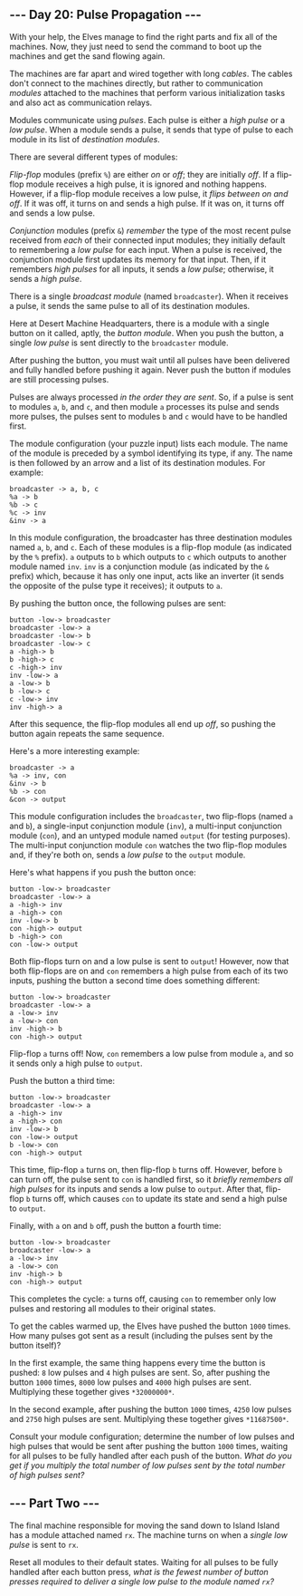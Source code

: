 ## --- Day 20: Pulse Propagation ---

With your help, the Elves manage to find the right parts and fix all of the
machines. Now, they just need to send the command to boot up the machines and
get the sand flowing again.

The machines are far apart and wired together with long *cables*. The cables
don't connect to the machines directly, but rather to communication *modules*
attached to the machines that perform various initialization tasks and also act
as communication relays.

Modules communicate using *pulses*. Each pulse is either a *high pulse* or a
*low pulse*. When a module sends a pulse, it sends that type of pulse to each
module in its list of *destination modules*.

There are several different types of modules:

*Flip-flop* modules (prefix `%`) are either *on* or *off*; they are initially
*off*. If a flip-flop module receives a high pulse, it is ignored and nothing
happens. However, if a flip-flop module receives a low pulse, it *flips between
on and off*. If it was off, it turns on and sends a high pulse. If it was on, it
turns off and sends a low pulse.

*Conjunction* modules (prefix `&`) *remember* the type of the most recent pulse
received from *each* of their connected input modules; they initially default to
remembering a *low pulse* for each input. When a pulse is received, the
conjunction module first updates its memory for that input. Then, if it
remembers *high pulses* for all inputs, it sends a *low pulse*; otherwise, it
sends a *high pulse*.

There is a single *broadcast module* (named `broadcaster`). When it receives a
pulse, it sends the same pulse to all of its destination modules.

Here at Desert Machine Headquarters, there is a module with a single button on
it called, aptly, the *button module*. When you push the button, a single *low
pulse* is sent directly to the `broadcaster` module.

After pushing the button, you must wait until all pulses have been delivered and
fully handled before pushing it again. Never push the button if modules are
still processing pulses.

Pulses are always processed *in the order they are sent*. So, if a pulse is sent
to modules `a`, `b`, and `c`, and then module `a` processes its pulse and sends
more pulses, the pulses sent to modules `b` and `c` would have to be handled
first.

The module configuration (your puzzle input) lists each module. The name of the
module is preceded by a symbol identifying its type, if any. The name is then
followed by an arrow and a list of its destination modules. For example:

```
broadcaster -> a, b, c
%a -> b
%b -> c
%c -> inv
&inv -> a

```

In this module configuration, the broadcaster has three destination modules
named `a`, `b`, and `c`. Each of these modules is a flip-flop module (as
indicated by the `%` prefix). `a` outputs to `b` which outputs to `c` which
outputs to another module named `inv`. `inv` is a conjunction module (as
indicated by the `&` prefix) which, because it has only one input, acts like an
inverter (it sends the opposite of the pulse type it receives); it outputs to
`a`.

By pushing the button once, the following pulses are sent:

```
button -low-> broadcaster
broadcaster -low-> a
broadcaster -low-> b
broadcaster -low-> c
a -high-> b
b -high-> c
c -high-> inv
inv -low-> a
a -low-> b
b -low-> c
c -low-> inv
inv -high-> a

```

After this sequence, the flip-flop modules all end up *off*, so pushing the
button again repeats the same sequence.

Here's a more interesting example:

```
broadcaster -> a
%a -> inv, con
&inv -> b
%b -> con
&con -> output

```

This module configuration includes the `broadcaster`, two flip-flops (named `a`
and `b`), a single-input conjunction module (`inv`), a multi-input conjunction
module (`con`), and an untyped module named `output` (for testing purposes). The
multi-input conjunction module `con` watches the two flip-flop modules and, if
they're both on, sends a *low pulse* to the `output` module.

Here's what happens if you push the button once:

```
button -low-> broadcaster
broadcaster -low-> a
a -high-> inv
a -high-> con
inv -low-> b
con -high-> output
b -high-> con
con -low-> output

```

Both flip-flops turn on and a low pulse is sent to `output`! However, now that
both flip-flops are on and `con` remembers a high pulse from each of its two
inputs, pushing the button a second time does something different:

```
button -low-> broadcaster
broadcaster -low-> a
a -low-> inv
a -low-> con
inv -high-> b
con -high-> output

```

Flip-flop `a` turns off! Now, `con` remembers a low pulse from module `a`, and
so it sends only a high pulse to `output`.

Push the button a third time:

```
button -low-> broadcaster
broadcaster -low-> a
a -high-> inv
a -high-> con
inv -low-> b
con -low-> output
b -low-> con
con -high-> output

```

This time, flip-flop `a` turns on, then flip-flop `b` turns off. However, before
`b` can turn off, the pulse sent to `con` is handled first, so it *briefly
remembers all high pulses* for its inputs and sends a low pulse to `output`.
After that, flip-flop `b` turns off, which causes `con` to update its state and
send a high pulse to `output`.

Finally, with `a` on and `b` off, push the button a fourth time:

```
button -low-> broadcaster
broadcaster -low-> a
a -low-> inv
a -low-> con
inv -high-> b
con -high-> output

```

This completes the cycle: `a` turns off, causing `con` to remember only low
pulses and restoring all modules to their original states.

To get the cables warmed up, the Elves have pushed the button `1000` times. How
many pulses got sent as a result (including the pulses sent by the button
itself)?

In the first example, the same thing happens every time the button is pushed:
`8` low pulses and `4` high pulses are sent. So, after pushing the button `1000`
times, `8000` low pulses and `4000` high pulses are sent. Multiplying these
together gives `*32000000*`.

In the second example, after pushing the button `1000` times, `4250` low pulses
and `2750` high pulses are sent. Multiplying these together gives `*11687500*`.

Consult your module configuration; determine the number of low pulses and high
pulses that would be sent after pushing the button `1000` times, waiting for all
pulses to be fully handled after each push of the button. *What do you get if
you multiply the total number of low pulses sent by the total number of high
pulses sent?*

## --- Part Two ---

The final machine responsible for moving the sand down to Island Island has a
module attached named `rx`. The machine turns on when a *single low pulse* is
sent to `rx`.

Reset all modules to their default states. Waiting for all pulses to be fully
handled after each button press, *what is the fewest number of button presses
required to deliver a single low pulse to the module named `rx`?*
